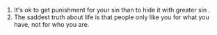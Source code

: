 1. It's ok to get punishment for your sin than to hide it with greater sin . 
2. The saddest truth about life is that people only like you for what you have, not for who you are. 